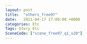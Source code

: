 ```yaml
---
layout: post
title:  "others_free97"
date:   2021-04-17 17:00:00 +0000
categories: Etc
Tags: Story Etc
SceneCode: ["scene_free97_q1_s20"]
---
```

